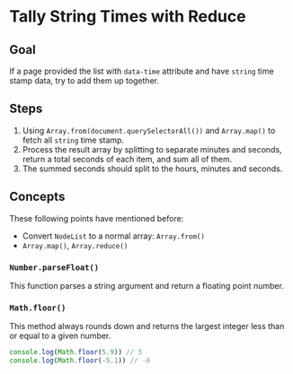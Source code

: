 # Tally String Times with Reduce

## Goal

If a page provided the list with `data-time` attribute and have `string` time stamp data, try to add them up together.

## Steps

1. Using `Array.from(document.querySelectorAll())` and `Array.map()` to fetch all `string` time stamp.
2. Process the result array by splitting to separate minutes and seconds, return a total seconds of each item, and sum all of them.
3. The summed seconds should split to the hours, minutes and seconds.

## Concepts

These following points have mentioned before:

- Convert `NodeList` to a normal array: `Array.from()`
-  `Array.map()`, `Array.reduce()`

### `Number.parseFloat()`

This function parses a string argument and return a floating point number.

### `Math.floor()`

This method always rounds down and returns the largest integer less than or equal to a given number.

```javascript
console.log(Math.floor(5.9)) // 5
console.log(Math.floor(-5.1)) // -6
```